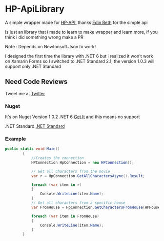 # HP-ApiLibrary

A simple wrapper made for [HP-API!](https://hp-api.herokuapp.com/) thanks [Edin Beth](https://twitter.com/edinbeth) for the simple api

Is just an library that i made to learn to make wrapper and learn more, if you think i did something wrong make a PR 

Note : Depends on Newtonsoft.Json to work! 

I designed the first time the library with .NET 6 but i realized it won't work on Xamarin Forms
so I switched to .NET Standard 2.1, the version 1.0.3 will support only .NET Standard

## Need Code Reviews 

Tweet me at [Twitter](https://twitter.com/ICotcariu)

### Nuget

It's on Nuget Version 1.0.2 .NET 6 [Get It](https://www.nuget.org/packages/HP-ApiLibrary/1.0.2) and this means no support

.NET Standard [.NET Standard](https://www.nuget.org/packages/HP-ApiLibrary/)

### Example 

```csharp
public static void Main()
        {
            //Creates the connection 
            HPConnection HpConnection = new HPConnection();

            // Get all Characters from the movie
            var r = HpConnection.GetAllCharactersAsync().Result;

            foreach (var item in r)
            {
                Console.WriteLine(item.Name);
            }
            // Get all characters from a specific house
            var FromHouse = HpConnection.GetCharactersFromHouse(HPHouse.Hufflepuff).Result;

            foreach (var item in FromHouse)
            {
                Console.WriteLine(item.Name);
            }
        }
```	